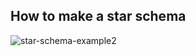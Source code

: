 ## How to make a star schema

![star-schema-example2](https://github.com/user-attachments/assets/9f161c7e-d8f7-4488-b0bd-717c560546b6)

